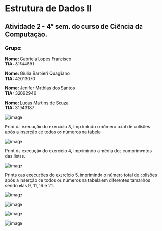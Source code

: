 # Estrutura de Dados II

## Atividade 2 - 4° sem. do curso de Ciência da Computação.

### Grupo:

**Nome:** Gabriela Lopes Francisco\
**TIA:** 31744591

**Nome:** Giulia Barbieri Quagliano\
**TIA:** 42013070
 
**Nome:** Jenifer Mathias dos Santos\
**TIA:** 32092946

**Nome:** Lucas Martins de Souza\
**TIA:** 31943187

![image](https://github.com/jenifer-mathias/hash-table/blob/main/assets/hash-table.png)

Print da execução do exercício 3, imprimindo o número total de colisões após a inserção de todos os números na tabela.

![image](https://github.com/jenifer-mathias/hash-table/blob/main/assets/hash-table-exercise-3-total-collisions.png)

Print da execução do exercício 4, imprimindo a média dos comprimentos das listas.

![image](https://github.com/jenifer-mathias/hash-table/blob/main/assets/hash-table-exercise-4-average-length-of-lists.png)

Prints das execuções do exercício 5, imprimindo o número total de colisões após a inserção de todos os números na tabela em diferentes tamanhos sendo elas 9, 11, 16 e 21.

![image](https://github.com/jenifer-mathias/hash-table/blob/main/assets/hash-table-exercise5-size-9.png)

![image](https://github.com/jenifer-mathias/hash-table/blob/main/assets/hash-table-exercise5-size-11.png)

![image](https://github.com/jenifer-mathias/hash-table/blob/main/assets/hash-table-exercise5-size-16.png)

![image](https://github.com/jenifer-mathias/hash-table/blob/main/assets/hash-table-exercise5-size-21.png)
